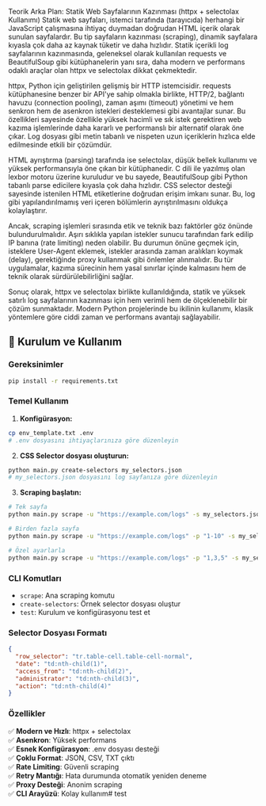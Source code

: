  Teorik Arka Plan: Statik Web Sayfalarının Kazınması (httpx + selectolax Kullanımı)
Statik web sayfaları, istemci tarafında (tarayıcıda) herhangi bir JavaScript çalışmasına ihtiyaç duymadan doğrudan HTML içerik olarak sunulan sayfalardır. Bu tip sayfaların kazınması (scraping), dinamik sayfalara kıyasla çok daha az kaynak tüketir ve daha hızlıdır. Statik içerikli log sayfalarının kazınmasında, geleneksel olarak kullanılan requests ve BeautifulSoup gibi kütüphanelerin yanı sıra, daha modern ve performans odaklı araçlar olan httpx ve selectolax dikkat çekmektedir.

httpx, Python için geliştirilen gelişmiş bir HTTP istemcisidir. requests kütüphanesine benzer bir API'ye sahip olmakla birlikte, HTTP/2, bağlantı havuzu (connection pooling), zaman aşımı (timeout) yönetimi ve hem senkron hem de asenkron istekleri desteklemesi gibi avantajlar sunar. Bu özellikleri sayesinde özellikle yüksek hacimli ve sık istek gerektiren web kazıma işlemlerinde daha kararlı ve performanslı bir alternatif olarak öne çıkar. Log dosyası gibi metin tabanlı ve nispeten uzun içeriklerin hızlıca elde edilmesinde etkili bir çözümdür.

HTML ayrıştırma (parsing) tarafında ise selectolax, düşük bellek kullanımı ve yüksek performansıyla öne çıkan bir kütüphanedir. C dili ile yazılmış olan lexbor motoru üzerine kuruludur ve bu sayede, BeautifulSoup gibi Python tabanlı parse edicilere kıyasla çok daha hızlıdır. CSS selector desteği sayesinde istenilen HTML etiketlerine doğrudan erişim imkanı sunar. Bu, log gibi yapılandırılmamış veri içeren bölümlerin ayrıştırılmasını oldukça kolaylaştırır.

Ancak, scraping işlemleri sırasında etik ve teknik bazı faktörler göz önünde bulundurulmalıdır. Aşırı sıklıkla yapılan istekler sunucu tarafından fark edilip IP banına (rate limiting) neden olabilir. Bu durumun önüne geçmek için, isteklere User-Agent eklemek, istekler arasında zaman aralıkları koymak (delay), gerektiğinde proxy kullanmak gibi önlemler alınmalıdır. Bu tür uygulamalar, kazıma sürecinin hem yasal sınırlar içinde kalmasını hem de teknik olarak sürdürülebilirliğini sağlar.

Sonuç olarak, httpx ve selectolax birlikte kullanıldığında, statik ve yüksek satırlı log sayfalarının kazınması için hem verimli hem de ölçeklenebilir bir çözüm sunmaktadır. Modern Python projelerinde bu ikilinin kullanımı, klasik yöntemlere göre ciddi zaman ve performans avantajı sağlayabilir.

## 🚀 Kurulum ve Kullanım

### Gereksinimler
```bash
pip install -r requirements.txt
```

### Temel Kullanım

1. **Konfigürasyon:**
```bash
cp env_template.txt .env
# .env dosyasını ihtiyaçlarınıza göre düzenleyin
```

2. **CSS Selector dosyası oluşturun:**
```bash
python main.py create-selectors my_selectors.json
# my_selectors.json dosyasını log sayfanıza göre düzenleyin
```

3. **Scraping başlatın:**
```bash
# Tek sayfa
python main.py scrape -u "https://example.com/logs" -s my_selectors.json

# Birden fazla sayfa
python main.py scrape -u "https://example.com/logs" -p "1-10" -s my_selectors.json

# Özel ayarlarla
python main.py scrape -u "https://example.com/logs" -p "1,3,5" -s my_selectors.json -f csv -d 2.0 --proxy "http://proxy:8080"
```

### CLI Komutları

- `scrape`: Ana scraping komutu
- `create-selectors`: Örnek selector dosyası oluştur
- `test`: Kurulum ve konfigürasyonu test et

### Selector Dosyası Formatı

```json
{
  "row_selector": "tr.table-cell.table-cell-normal",
  "date": "td:nth-child(1)",
  "access_from": "td:nth-child(2)",
  "administrator": "td:nth-child(3)",
  "action": "td:nth-child(4)"
}
```

### Özellikler

✅ **Modern ve Hızlı**: httpx + selectolax  
✅ **Asenkron**: Yüksek performans  
✅ **Esnek Konfigürasyon**: .env dosyası desteği  
✅ **Çoklu Format**: JSON, CSV, TXT çıktı  
✅ **Rate Limiting**: Güvenli scraping  
✅ **Retry Mantığı**: Hata durumunda otomatik yeniden deneme  
✅ **Proxy Desteği**: Anonim scraping  
✅ **CLI Arayüzü**: Kolay kullanım#   t e s t  
 